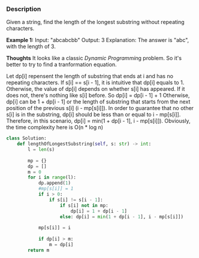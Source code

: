 ### Description
Given a string, find the length of the longest substring without repeating characters.

**Example 1:**
Input: "abcabcbb"
Output: 3 
Explanation:  The answer is "abc", with the length of 3.

**Thoughts**
It looks like a classic *Dynamic Programmin*g problem. So it's better to try to find a tranformation equation.

Let dp[i] repensent the length of substring that ends at i and has no repeating characters. 
If s[i] == s[i - 1], it is intuitive that dp[i] equals to 1.
Otherwise, the value of dp[i] depends on whether s[i] has appeared.
If it does not, there's nothing like s[i] before. So dp[i] = dp[i - 1] + 1
Otherwise, dp[i] can be 1 + dp[i - 1] or the length of substring that starts from the next position of the 
previous s[i] (i - mp[s[i]]). In order to guarantee that no other s[i] is in the substring, 
dp[i] should be less than or equal to i - mp[s[i]]. 
Therefore, in this scenario, dp[i] = min(1 + dp[i - 1], i - mp[s[i]]).
Obviously, the time complexity here is O(n * log n)



```python
class Solution:
    def lengthOfLongestSubstring(self, s: str) -> int:
        l = len(s)
        
        mp = {}
        dp = []
        m = 0
        for i in range(l): 
            dp.append(1)
            #mp[s[i]] = 1
            if i > 0:
                if s[i] != s[i - 1]:
                    if s[i] not in mp:
                        dp[i] = 1 + dp[i - 1]
                    else: dp[i] = min(1 + dp[i - 1], i - mp[s[i]])
                        
            mp[s[i]] = i
                
            if dp[i] > m:
                m = dp[i]
        return m
```

